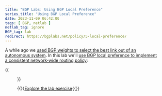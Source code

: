 ```yaml
---
title: "BGP Labs: Using BGP Local Preference"
series_title: "Using BGP Local Preference"
date: 2023-11-09 06:42:00
tags: [ BGP, netlab ]
netlab_tag: ignore
BGP_tag: lab
redirect: https://bgplabs.net/policy/5-local-preference/
---
```

A while ago we [used BGP weights to select the best link out of an autonomous system](https://bgplabs.net/policy/1-weights/). In this lab we'll [use BGP local preference to implement a consistent network-wide routing policy](https://bgplabs.net/policy/5-local-preference/):

{{<figure src="https://bgplabs.net/policy/topology-locpref.png">}}

{{<jump>}}[Explore the lab exercise](https://bgplabs.net/policy/5-local-preference/){{</jump>}}
